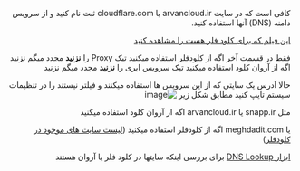 <div dir="rtl" markdown="1">

کافی است که در سایت arvancloud.ir یا cloudflare.com ثبت نام کنید و از سرویس دامنه (DNS) آنها استفاده کنید.

[این فیلم که برای کلود فلر هست را مشاهده کنید](https://www.youtube.com/watch?v=Sgqnznm6SEY)

فقط در قسمت آخر 
اگه از کلودفلر استفاده میکنید تیک Proxy را **نزنید** مجدد میگم نزنید 
اگه از آروان کلود استفاده میکنید تیک سرویس ابری را **نزنید** مجدد میگم نزنید 

حالا آدرس یک سایتی که از این سرویس ها استفاده میکنند و فیلتر نیستند را در تنظیمات سیستم تایپ کنید مطابق شکل زیر
![image](https://user-images.githubusercontent.com/114227601/212904324-0a485db0-4b78-4d2e-b363-df0f42483013.png)


مثل  snapp.ir یا arvancloud.ir اگه از آروان کلود استفاده میکنید

یا meghdadit.com اگه از کلودفلر استفاده میکنید ([لیست سایت های موجود در کلودفلر](https://trends.builtwith.com/cdn/Cloudflare/Iran))

[ابزار DNS Lookup](https://dns-lookup.com) برای بررسی اینکه سایتها در کلود فلر یا آروان هستند
</div>